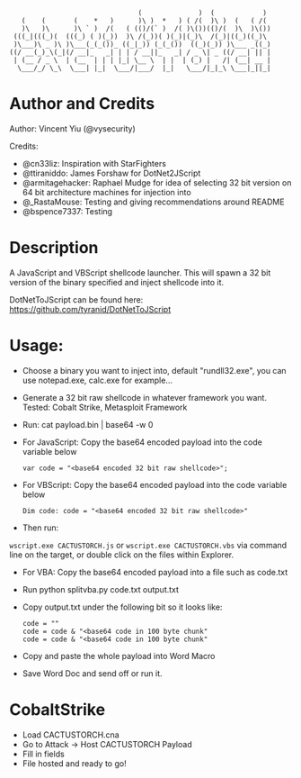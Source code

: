 ```
                                (              )  (            )  
   (    (       (    *   )      )\ )  *   ) ( /(  )\ )  (   ( /(  
   )\   )\      )\ ` )  /(   ( (()/(` )  /( )\())(()/(  )\  )\()) 
 (((_|(((_)(  (((_) ( )(_))  )\ /(_))( )(_)|(_)\  /(_)|((_)((_)\  
 )\___)\ _ )\ )\___(_(_())_ ((_|_)) (_(_())  ((_)(_)) )\___ _((_) 
((/ __(_)_\(_|(/ __|_   _| | | / __||_   _| / _ \| _ ((/ __| || | 
 | (__ / _ \  | (__  | | | |_| \__ \  | |  | (_) |   /| (__| __ | 
  \___/_/ \_\  \___| |_|  \___/|___/  |_|   \___/|_|_\ \___|_||_| 

```

Author and Credits
==================
Author: Vincent Yiu (@vysecurity)

Credits:
   - @cn33liz: Inspiration with StarFighters
   - @ttiraniddo: James Forshaw for DotNet2JScript
   - @armitagehacker: Raphael Mudge for idea of selecting 32 bit version on 64 bit architecture machines for injection into
   - @_RastaMouse: Testing and giving recommendations around README
   - @bspence7337: Testing

Description
===========

A JavaScript and VBScript shellcode launcher. This will spawn a 32 bit version of the binary specified and inject shellcode into it.

DotNetToJScript can be found here: https://github.com/tyranid/DotNetToJScript

Usage:
======

* Choose a binary you want to inject into, default "rundll32.exe", you can use notepad.exe, calc.exe for example...
* Generate a 32 bit raw shellcode in whatever framework you want. Tested: Cobalt Strike, Metasploit Framework
* Run: cat payload.bin | base64 -w 0
* For JavaScript: Copy the base64 encoded payload into the code variable below

  ```var code = "<base64 encoded 32 bit raw shellcode>";```

* For VBScript: Copy the base64 encoded payload into the code variable below

  ```Dim code: code = "<base64 encoded 32 bit raw shellcode>"```
* Then run:

```wscript.exe CACTUSTORCH.js``` or ```wscript.exe CACTUSTORCH.vbs``` via command line on the target, or double click on the files within Explorer.

* For VBA: Copy the base64 encoded payload into a file such as code.txt

* Run python splitvba.py code.txt output.txt

* Copy output.txt under the following bit so it looks like:

  ```
  code = ""
  code = code & "<base64 code in 100 byte chunk"
  code = code & "<base64 code in 100 byte chunk"
  ```

* Copy and paste the whole payload into Word Macro

* Save Word Doc and send off or run it.



CobaltStrike
============

* Load CACTUSTORCH.cna
* Go to Attack -> Host CACTUSTORCH Payload
* Fill in fields
* File hosted and ready to go!
